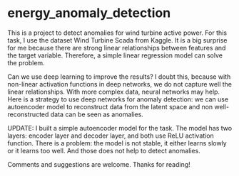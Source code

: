 # energy_anomaly_detection

This is a project to detect anomalies for wind turbine active power. For this task, I use the dataset Wind Turbine Scada from Kaggle. It is a big surprise for me because there are strong linear relationships between features and the target variable. Therefore, a simple linear regression model can solve the problem.

Can we use deep learning to improve the results? I doubt this, because with non-linear activation functions in deep networks, we do not capture well the linear relationships. With more complex data, neural networks may help. Here is a strategy to use deep networks for anomaly detection: we can use autoencoder model to reconstruct data from the latent space and non well-reconstructed data can be seen as anomalies.

UPDATE: I built a simple autoencoder model for the task. The model has two layers: encoder layer and decoder layer, and both use ReLU activation function. There is a problem: the model is not stable, it either learns slowly or it learns too well. And those does not help to detect anomalies. 

Comments and suggestions are welcome. Thanks for reading!